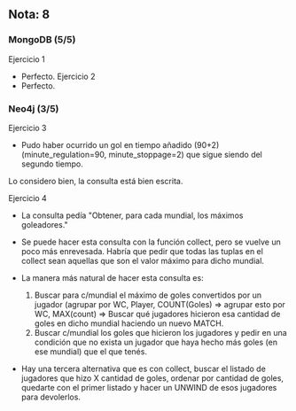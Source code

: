 ## Nota: 8

### MongoDB (5/5)
Ejercicio 1
- Perfecto.
Ejercicio 2
- Perfecto.

### Neo4j (3/5)
Ejercicio 3
- Pudo haber ocurrido un gol en tiempo añadido (90+2) (minute_regulation=90, minute_stoppage=2) que sigue siendo del segundo tiempo.

Lo considero bien, la consulta está bien escrita.

Ejercicio 4

- La consulta pedía "Obtener, para cada mundial, los máximos goleadores."

- Se puede hacer esta consulta con la función collect, pero se vuelve un poco más enrevesada. Habría que pedir que todas las tuplas en el collect sean aquellas que son el valor máximo para dicho mundial.

- La manera más natural de hacer esta consulta es:
  1. Buscar para c/mundial el máximo de goles convertidos por un jugador (agrupar por WC, Player, COUNT(Goles) => agrupar esto por WC, MAX(count) => Buscar qué jugadores hicieron esa cantidad de goles en dicho mundial haciendo un nuevo MATCH.
  2. Buscar c/mundial los goles que hicieron los jugadores y pedir en una condición que no exista un jugador que haya hecho más goles (en ese mundial) que el que tenés.

- Hay una tercera alternativa que es con collect, buscar el listado de jugadores que hizo X cantidad de goles, ordenar por cantidad de goles, quedarte con el primer listado y hacer un UNWIND de esos jugadores para devolerlos.
